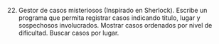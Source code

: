 22. Gestor de casos misteriosos (Inspirado en Sherlock). Escribe un programa que permita registrar casos indicando titulo, lugar y sospechosos involucrados. Mostrar casos ordenados por nivel de dificultad. Buscar casos por lugar.